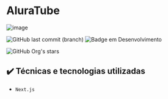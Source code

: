 # AluraTube
![image](https://github.com/JosediO/AluraTube/assets/48054432/6d0570ae-9aad-4720-8d94-3196a5ff625b)

![GitHub last commit (branch)](https://img.shields.io/github/last-commit/JosediO/AluraTube?logo=AluraTube&logoColor=black&style=for-the-badge)
![Badge em Desenvolvimento](http://img.shields.io/static/v1?label=STATUS&message=FINALIZADO&color=GREEN&style=for-the-badge)

![GitHub Org's stars](https://img.shields.io/github/stars/josedi?style=social)

## ✔️ Técnicas e tecnologias utilizadas

- ``Next.js``
